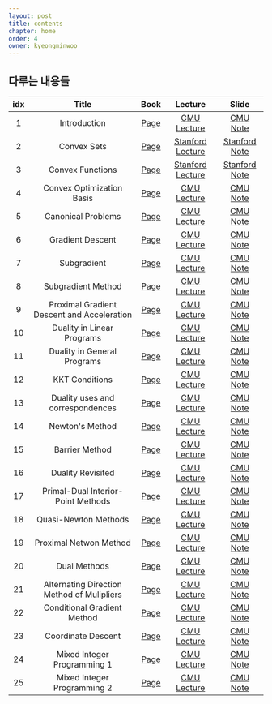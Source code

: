 ```yaml
---
layout: post
title: contents
chapter: home
order: 4
owner: kyeongminwoo
---
```


## 다루는 내용들


| idx | Title | Book | Lecture | Slide |
|:---:|:---:|:---:|:---:|:---:|
| 1 | Introduction | [Page](<https://wikidocs.net/17202>)  | [CMU Lecture](<https://www.youtube.com/watch?v=XFKBNJ14UmY&ab_channel=RyanT>)  | [CMU Note](<http://www.stat.cmu.edu/~ryantibs/convexopt-F16/lectures/intro.pdf>)  |
| 2 | Convex Sets | [Page](<https://wikidocs.net/17370>)  | [Stanford Lecture](<https://www.youtube.com/watch?v=P3W_wFZ2kUo&list=PL3940DD956CDF0622&index=3&ab_channel=Stanford>)  | [Stanford Note](<https://web.stanford.edu/class/ee364a/lectures/sets.pdf>)  |
| 3 | Convex Functions | [Page](<https://wikidocs.net/17267>)  | [Stanford Lecture](<https://www.youtube.com/watch?v=kcOodzDGV4c&list=PL3940DD956CDF0622&index=4&ab_channel=Stanford>)  | [Stanford Note](<https://see.stanford.edu/materials/lsocoee364a/03ConvexFunctions.pdf>)  |
| 4 | Convex Optimization Basis | [Page](<https://wikidocs.net/18335>)  | [CMU Lecture](<https://www.youtube.com/watch?v=Gij3dlqLUN8&list=PLjbUi5mgii6AVdvImLB9-Hako68p9MpIC&index=5&ab_channel=RyanT>)  | [CMU Note](<http://www.stat.cmu.edu/~ryantibs/convexopt-F16/lectures/convex-opt.pdf>)  |
| 5 | Canonical Problems | [Page](<https://wikidocs.net/17851>)  | [CMU Lecture](<https://www.youtube.com/watch?v=pfxVy4EUqzE&ab_channel=RyanT>)  | [CMU Note](<http://www.stat.cmu.edu/~ryantibs/convexopt-F16/lectures/canonical-probs.pdf>)  | 
| 6 | Gradient Descent | [Page](<https://wikidocs.net/18083>)  | [CMU Lecture](<https://www.youtube.com/watch?v=sLMJal3KwPs&ab_channel=RyanT>)  | [CMU Note](<http://www.stat.cmu.edu/~ryantibs/convexopt-F16/lectures/grad-descent.pdf>)  |
| 7 | Subgradient | [Page](<https://wikidocs.net/18714>)  | [CMU Lecture](<https://www.youtube.com/watch?v=58pUZYUvpdQ&ab_channel=RyanT>)  | [CMU Note](<http://www.stat.cmu.edu/~ryantibs/convexopt-F16/lectures/subgrad.pdf>)  |
| 8 | Subgradient Method | [Page](<https://wikidocs.net/18952>)  | [CMU Lecture](<https://www.youtube.com/watch?v=n_6MxWriulk&ab_channel=RyanT>)  | [CMU Note](<http://www.stat.cmu.edu/~ryantibs/convexopt-F16/lectures/sg-method.pdf>)  |
| 9 | Proximal Gradient Descent and Acceleration | [Page](<https://wikidocs.net/19031>)  | [CMU Lecture](<https://www.youtube.com/watch?v=h7dniG0c2ng&ab_channel=RyanT>)  | [CMU Note](<http://www.stat.cmu.edu/~ryantibs/convexopt-F16/lectures/prox-grad.pdf>)  |
| 10 | Duality in Linear Programs | [Page](<https://wikidocs.net/19932>)  | [CMU Lecture](<https://www.youtube.com/watch?v=OQncSb3PIWA&ab_channel=RyanT>)  | [CMU Note](<http://www.stat.cmu.edu/~ryantibs/convexopt-F16/lectures/dual-lps.pdf>)  | 
| 11 | Duality in General Programs | [Page](<https://wikidocs.net/20582>)  | [CMU Lecture](<https://www.youtube.com/watch?v=LBHKx8PmcnQ&ab_channel=RyanT>)  | [CMU Note](<http://www.stat.cmu.edu/~ryantibs/convexopt-F16/lectures/dual-gen.pdf>)  | 
| 12 | KKT Conditions | [Page](<https://wikidocs.net/20948>)  | [CMU Lecture](<https://www.youtube.com/watch?v=V6sL3uXNZ3g&ab_channel=RyanT>)  | [CMU Note](<http://www.stat.cmu.edu/~ryantibs/convexopt-F16/lectures/kkt.pdf>)  | 
| 13 | Duality uses and correspondences | [Page](<https://wikidocs.net/20949>)  | [CMU Lecture](<https://www.youtube.com/watch?v=AST64aGULkk&ab_channel=RyanT>)  | [CMU Note](<http://www.stat.cmu.edu/~ryantibs/convexopt-F16/lectures/dual-corres.pdf>)  |
| 14 | Newton's Method | [Page](<https://wikidocs.net/21007>)  | [CMU Lecture](<https://www.youtube.com/watch?v=1B918uZBOss&ab_channel=RyanT>)  | [CMU Note](<http://www.stat.cmu.edu/~ryantibs/convexopt-F16/lectures/newton.pdf>)  |
| 15 | Barrier Method | [Page](<https://wikidocs.net/21297>)  | [CMU Lecture](<https://www.youtube.com/watch?v=_DD17Mj5Y6Y&ab_channel=RyanT>)  | [CMU Note](<http://www.stat.cmu.edu/~ryantibs/convexopt-F16/lectures/barr-method.pdf>)  |
| 16 | Duality Revisited | [Page](<https://wikidocs.net/21643>)  | [CMU Lecture](<https://www.youtube.com/watch?v=MwOjRfU2aU8&ab_channel=RyanT>)  | [CMU Note](<http://www.stat.cmu.edu/~ryantibs/convexopt-F16/lectures/dual-revisited.pdf>)  |
| 17 | Primal-Dual Interior-Point Methods | [Page](<https://wikidocs.net/17851>)  | [CMU Lecture](<https://www.youtube.com/watch?v=haktqAajo70&ab_channel=RyanT>)  | [CMU Note](<http://www.stat.cmu.edu/~ryantibs/convexopt-F16/lectures/primal-dual.pdf>)  |
| 18 | Quasi-Newton Methods | [Page](<https://wikidocs.net/21979>)  | [CMU Lecture](<https://www.youtube.com/watch?v=2eSrCuyPscg&ab_channel=RyanT>)  | [CMU Note](<http://www.stat.cmu.edu/~ryantibs/convexopt-F16/lectures/quasi-newton.pdf>)  |
| 19 | Proximal Netwon Method | [Page](<https://wikidocs.net/22602>)  | [CMU Lecture](<https://www.youtube.com/watch?v=dFqMgOO6DT0&ab_channel=RyanT>)  | [CMU Note](<http://www.stat.cmu.edu/~ryantibs/convexopt-F16/lectures/prox-newton.pdf>)  | 
| 20 | Dual Methods | [Page](<https://wikidocs.net/22687>)  | [CMU Lecture](<https://www.youtube.com/watch?v=OsnQ_QC4Fjc&ab_channel=RyanT>)  | [CMU Note](<http://www.stat.cmu.edu/~ryantibs/convexopt-F16/lectures/dual-meth.pdf>)  |
| 21 | Alternating Direction Method of Mulipliers | [Page](<https://wikidocs.net/22687>)  | [CMU Lecture](<https://www.youtube.com/watch?v=1tyl_F8j3wA&ab_channel=RyanT>)  | [CMU Note](<http://www.stat.cmu.edu/~ryantibs/convexopt-F16/lectures/admm.pdf>)  |
| 22 | Conditional Gradient Method | [Page](<https://wikidocs.net/22688>)  | [CMU Lecture](<https://www.youtube.com/watch?v=6u0XyY3aeBo&ab_channel=RyanT>)  | [CMU Note](<http://www.stat.cmu.edu/~ryantibs/convexopt-F16/lectures/cond-grad.pdf>)  |
| 23 | Coordinate Descent | [Page](<https://wikidocs.net/23359>)  | [CMU Lecture](<https://www.youtube.com/watch?v=6u0XyY3aeBo&ab_channel=RyanT>)  | [CMU Note](<http://www.stat.cmu.edu/~ryantibs/convexopt-F16/lectures/coord-desc.pdf>)  |
| 24 | Mixed Integer Programming 1 | [Page](<https://wikidocs.net/23447>)  | [CMU Lecture](<https://www.youtube.com/watch?v=RQmFpY9W40c&ab_channel=RyanT>)  | [CMU Note](<http://www.stat.cmu.edu/~ryantibs/convexopt-F16/lectures/integer1.pdf>)  |
| 25 | Mixed Integer Programming 2 | [Page](<https://wikidocs.net/23718>)  | [CMU Lecture](<https://www.youtube.com/watch?v=E9VP8sfGiIc&ab_channel=RyanT>)  | [CMU Note](<http://www.stat.cmu.edu/~ryantibs/convexopt-F16/lectures/integer2.pdf>)  |